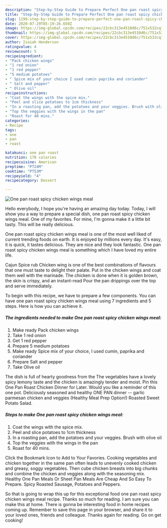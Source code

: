 ```yaml
---
description: "Step-by-Step Guide to Prepare Perfect One pan roast spicy chicken wings meal"
title: "Step-by-Step Guide to Prepare Perfect One pan roast spicy chicken wings meal"
slug: 1199-step-by-step-guide-to-prepare-perfect-one-pan-roast-spicy-chicken-wings-meal
date: 2020-07-29T05:19:26.650Z
image: https://img-global.cpcdn.com/recipes/22cbc313e4510d6c/751x532cq70/one-pan-roast-spicy-chicken-wings-meal-recipe-main-photo.jpg
thumbnail: https://img-global.cpcdn.com/recipes/22cbc313e4510d6c/751x532cq70/one-pan-roast-spicy-chicken-wings-meal-recipe-main-photo.jpg
cover: https://img-global.cpcdn.com/recipes/22cbc313e4510d6c/751x532cq70/one-pan-roast-spicy-chicken-wings-meal-recipe-main-photo.jpg
author: Isaiah Henderson
ratingvalue: 4
reviewcount: 5
recipeingredient:
- "Pack chicken wings"
- "1 red onion"
- "1 red pepper"
- "5 medium potatoes"
- " Spice mix of your choice I used cumin paprika and coriander"
- " Salt and pepper"
- " Olive oil"
recipeinstructions:
- "Coat the wings with the spice mix."
- "Peel and slice potatoes to 1cm thickness"
- "In a roasting pan, add the potatoes and your veggies. Brush with olive oil"
- "Top the veggies with the wings in the pan"
- "Roast for 40 mins."
categories:
- Recipe
tags:
- one
- pan
- roast

katakunci: one pan roast 
nutrition: 178 calories
recipecuisine: American
preptime: "PT24M"
cooktime: "PT53M"
recipeyield: "4"
recipecategory: Dessert

---
```



![One pan roast spicy chicken wings meal](https://img-global.cpcdn.com/recipes/22cbc313e4510d6c/751x532cq70/one-pan-roast-spicy-chicken-wings-meal-recipe-main-photo.jpg)

Hello everybody, I hope you're having an amazing day today. Today, I will show you a way to prepare a special dish, one pan roast spicy chicken wings meal. One of my favorites. For mine, I'm gonna make it a little bit tasty. This will be really delicious.

One pan roast spicy chicken wings meal is one of the most well liked of current trending foods on earth. It is enjoyed by millions every day. It's easy, it is quick, it tastes delicious. They are nice and they look fantastic. One pan roast spicy chicken wings meal is something which I have loved my entire life.

Cajun Spice rub Chicken wing is one of the best combinations of flavours that one must taste to delight their palate. Put in the chicken wings and coat them well with the marinade. The chicken is done when it is golden brown, the skin is crispy, and an instant-read Pour the pan drippings over the top and serve immediately.


To begin with this recipe, we have to prepare a few components. You can have one pan roast spicy chicken wings meal using 7 ingredients and 5 steps. Here is how you can achieve it.

<!--inarticleads1-->

##### The ingredients needed to make One pan roast spicy chicken wings meal:

1. Make ready Pack chicken wings
1. Take 1 red onion
1. Get 1 red pepper
1. Prepare 5 medium potatoes
1. Make ready  Spice mix of your choice, I used cumin, paprika and coriander
1. Prepare  Salt and pepper
1. Take  Olive oil


The dish is full of hearty goodness from the The vegetables have a lovely spicy lemony taste and the chicken is amazingly tender and moist. Pin this One Pan Roast Chicken Dinner for Later. Would you like a reminder of this one pot. Deliciously seasoned and healthy ONE PAN dinner -- garlic parmesan chicken and veggies (Healthy Meal Prep Option!) Roasted Sweet Potato Salad. 

<!--inarticleads2-->

##### Steps to make One pan roast spicy chicken wings meal:

1. Coat the wings with the spice mix.
1. Peel and slice potatoes to 1cm thickness
1. In a roasting pan, add the potatoes and your veggies. Brush with olive oil
1. Top the veggies with the wings in the pan
1. Roast for 40 mins.


Click the Bookmark Icon to Add to Your Favories. Cooking vegetables and chicken together in the same pan often leads to unevenly cooked chicken and greasy, soggy vegetables. Then cube chicken breasts into big chunks and combine the chicken and veggies along with the seasoning mix. Healthy One Pan Meals Or Sheet Pan Meals Are Cheap And So Easy To Prepare. Spicy Roasted Sausage, Potatoes and Peppers. 

So that is going to wrap this up for this exceptional food one pan roast spicy chicken wings meal recipe. Thanks so much for reading. I am sure you can make this at home. There is gonna be interesting food in home recipes coming up. Remember to save this page in your browser, and share it to your loved ones, friends and colleague. Thanks again for reading. Go on get cooking!
